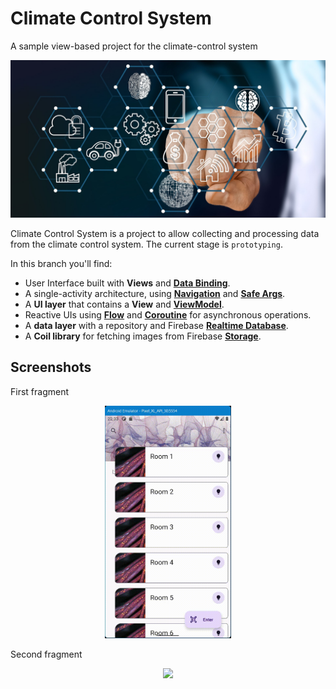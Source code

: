 # Climate Control System

A sample view-based project for the climate-control system
<p align="center">
<img src="/images/home.jpg"/>
</p>

Climate Control System is a project to allow collecting and processing data from the climate control system. 
The current stage is `prototyping`.

In this branch you'll find:
* User Interface built with **Views** and **[Data Binding](https://developer.android.com/topic/libraries/data-binding)**.
* A single-activity architecture, using **[Navigation](https://developer.android.com/guide/navigation/navigation-getting-started)**
  and **[Safe Args](https://developer.android.com/guide/navigation/navigation-pass-data)**.
* A **UI layer** that contains a **View** and **[ViewModel](https://developer.android.com/topic/libraries/architecture/viewmodel)**.
* Reactive UIs using **[Flow](https://developer.android.com/kotlin/flow)** and **[Coroutine](https://kotlinlang.org/docs/coroutines-overview.html)** 
  for asynchronous operations.
* A **data layer** with a repository and Firebase **[Realtime Database](https://firebase.google.com/docs/database/android/start)**.
* A **Coil library** for fetching images from Firebase **[Storage](https://firebase.google.com/docs/storage/android/start)**.

## Screenshots

First fragment
<p align="center">
<img src="/images/first.gif" width="40%" />
</p>

Second fragment
<p align="center">
<img src="/images/second.gif" width="40%" />
</p>
